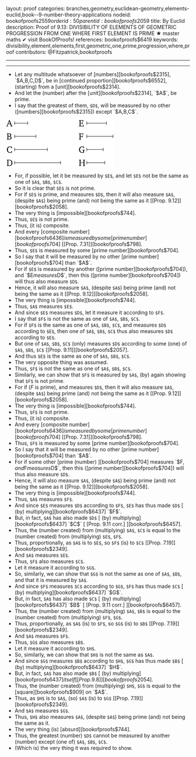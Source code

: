 layout: proof
categories: branches,geometry,euclidean-geometry,elements-euclid,book--9-number-theory-applications
nodeid: bookofproofs$2559
orderid: 50
parentid: bookofproofs$2059
title: By Euclid
description:  Proof of 9.13: DIVISIBILITY OF ELEMENTS OF GEOMETRIC PROGRESSION FROM ONE WHERE FIRST ELEMENT IS PRIME &#9733; master maths &#10004; visit BookOfProofs!
references: bookofproofs$6419
keywords: divisibility,element,elements,first,geometric,one,prime,progression,where,proof
contributors: @Fitzpatrick,bookofproofs

---


---



* Let any multitude whatsoever of [numbers][bookofproofs$2315], `$A$`, `$B$`, `$C$`, `$D$`, be in [continued proportion][bookofproofs$6552], (starting) from a [unit][bookofproofs$2314].
* And let the (number) after the [unit][bookofproofs$2314], `$A$`, be prime.
* I say that the greatest of them, `$D$`, will be measured by no other ([numbers][bookofproofs$2315]) except `$A$`, `$B$`, `$C$`.

![fig13e](https://github.com/bookofproofs/bookofproofs.github.io/blob/main/_sources/_assets/images/euclid/Book09/fig13e.png?raw=true)

* For, if possible, let it be measured by `$E$`, and let `$E$` not be the same as one of `$A$`, `$B$`, `$C$`.
* So it is clear that `$E$` is not prime.
* For if `$E$` is prime, and measures `$D$`, then it will also measure `$A$`, (despite `$A$`) being prime (and) not being the same as it [[Prop. 9.12]][bookofproofs$2058].
* The very thing is [impossible][bookofproofs$744].
* Thus, `$E$` is not prime.
* Thus, (it is) composite.
* And every [composite number][bookofproofs$6436] is measured by some [prime number][bookofproofs$704] [[Prop. 7.31]][bookofproofs$798].
* Thus, `$E$` is measured by some [prime number][bookofproofs$704].
* So I say that it will be measured by no other [prime number][bookofproofs$704] than `$A$`.
* For if `$E$` is measured by another ([prime number][bookofproofs$704]), and `$E$` measures `$D$`, then this ([prime number][bookofproofs$704]) will thus also measure `$D$`.
* Hence, it will also measure `$A$`, (despite `$A$`) being prime (and) not being the same as it [[Prop. 9.12]][bookofproofs$2058].
* The very thing is [impossible][bookofproofs$744].
* Thus, `$A$` measures `$E$`.
* And since `$E$` measures `$D$`, let it measure it according to `$F$`.
* I say that `$F$` is not the same as one of `$A$`, `$B$`, `$C$`.
* For if `$F$` is the same as one of `$A$`, `$B$`, `$C$`, and measures `$D$` according to `$E$`, then one of `$A$`, `$B$`, `$C$` thus also measures `$D$` according to `$E$`.
* But one of `$A$`, `$B$`, `$C$` (only) measures `$D$` according to some (one) of `$A$`, `$B$`, `$C$` [[Prop. 9.11]][bookofproofs$2057].
* And thus `$E$` is the same as one of `$A$`, `$B$`, `$C$`.
* The very opposite thing was assumed.
* Thus, `$F$` is not the same as one of `$A$`, `$B$`, `$C$`.
* Similarly, we can show that `$F$` is measured by `$A$`, (by) again showing that `$F$` is not prime.
* For if ($F$ is prime), and measures `$D$`, then it will also measure `$A$`, (despite `$A$`) being prime (and) not being the same as it [[Prop. 9.12]][bookofproofs$2058].
* The very thing is [impossible][bookofproofs$744].
* Thus, `$F$` is not prime.
* Thus, (it is) composite.
* And every [composite number][bookofproofs$6436] is measured by some [prime number][bookofproofs$704] [[Prop. 7.31]][bookofproofs$798].
* Thus, `$F$` is measured by some [prime number][bookofproofs$704].
* So I say that it will be measured by no other [prime number][bookofproofs$704] than `$A$`.
* For if some other [prime (number) ][bookofproofs$704] measures `$F$`, and `$F$` measures `$D$`, then this ([prime number][bookofproofs$704]) will thus also measure `$D$`.
* Hence, it will also measure `$A$`, (despite `$A$`) being prime (and) not being the same as it [[Prop. 9.12]][bookofproofs$2058].
* The very thing is [impossible][bookofproofs$744].
* Thus, `$A$` measures `$F$`.
* And since `$E$` measures `$D$` according to `$F$`, `$E$` has thus made `$D$` [ (by) multiplying][bookofproofs$6437] `$F$`.
* But, in fact, `$A$` has also made `$D$` [ (by) multiplying][bookofproofs$6437] `$C$` [ [Prop. 9.11 corr.] ][bookofproofs$6457].
* Thus, the (number created) from (multiplying) `$A$`, `$C$` is equal to the (number created) from (multiplying) `$E$`, `$F$`.
* Thus, proportionally, as `$A$` is to `$E$`, so `$F$` (is) to `$C$` [[Prop. 7.19]][bookofproofs$2349].
* And `$A$` measures `$E$`.
* Thus, `$F$` also measures `$C$`.
* Let it measure it according to `$G$`.
* So, similarly, we can show that `$G$` is not the same as one of `$A$`, `$B$`, and that it is measured by `$A$`.
* And since `$F$` measures `$C$` according to `$G$`, `$F$` has thus made `$C$` [ (by) multiplying][bookofproofs$6437] `$G$`.
* But, in fact, `$A$` has also made `$C$` [ (by) multiplying][bookofproofs$6437] `$B$` [ [Prop. 9.11 corr.] ][bookofproofs$6457].
* Thus, the (number created) from (multiplying) `$A$`, `$B$` is equal to the (number created) from (multiplying) `$F$`, `$G$`.
* Thus, proportionally, as `$A$` (is) to `$F$`, so `$G$` (is) to `$B$` [[Prop. 7.19]][bookofproofs$2349].
* And `$A$` measures `$F$`.
* Thus, `$G$` also measures `$B$`.
* Let it measure it according to `$H$`.
* So, similarly, we can show that `$H$` is not the same as `$A$`.
* And since `$G$` measures `$B$` according to `$H$`, `$G$` has thus made `$B$` [ (by) multiplying][bookofproofs$6437] `$H$`.
* But, in fact, `$A$` has also made `$B$` [ (by) multiplying][bookofproofs$6437] itself [[Prop. 9.8]][bookofproofs$2054].
* Thus, the (number created) from (multiplying) `$H$`, `$G$` is equal to the [square][bookofproofs$909] on `$A$`.
* Thus, as `$H$` is to `$A$`, (so) `$A$` (is) to `$G$` [[Prop. 7.19]][bookofproofs$2349].
* And `$A$` measures `$G$`.
* Thus, `$H$` also measures `$A$`, (despite `$A$`) being prime (and) not being the same as it.
* The very thing (is) [absurd][bookofproofs$744].
* Thus, the greatest (number) `$D$` cannot be measured by another (number) except (one of) `$A$`, `$B$`, `$C$`.
* (Which is) the very thing it was required to show.
